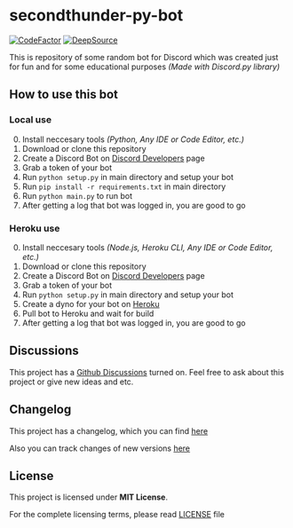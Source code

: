 # secondthunder-py-bot

[![CodeFactor](https://www.codefactor.io/repository/github/secondthunder/secondthunder-js-bot/badge)](https://www.codefactor.io/repository/github/secondthunder/secondthunder-js-bot)
[![DeepSource](https://deepsource.io/gh/SecondThundeR/secondthunder-js-bot.svg/?label=active+issues)](https://deepsource.io/gh/SecondThundeR/secondthunder-js-bot/?ref=repository-badge)

This is repository of some random bot for Discord which was created just for fun and for some educational purposes *(Made with Discord.py library)*

## How to use this bot

### Local use

0. Install neccesary tools *(Python, Any IDE or Code Editor, etc.)*
1. Download or clone this repository
2. Create a Discord Bot on [Discord Developers](https://discord.com/developers/applications) page
3. Grab a token of your bot
4. Run `python setup.py` in main directory and setup your bot
5. Run `pip install -r requirements.txt` in main directory
6. Run `python main.py` to run bot
7. After getting a log that bot was logged in, you are good to go

### Heroku use

0. Install neccesary tools *(Node.js, Heroku CLI, Any IDE or Code Editor, etc.)*
1. Download or clone this repository
2. Create a Discord Bot on [Discord Developers](https://discord.com/developers/applications) page
3. Grab a token of your bot
4. Run `python setup.py` in main directory and setup your bot
5. Create a dyno for your bot on [Heroku](https://dashboard.heroku.com/)
6. Pull bot to Heroku and wait for build
7. After getting a log that bot was logged in, you are good to go

## Discussions

This project has a [Github Discussions](https://github.com/SecondThundeR/secondthunder-js-bot/discussions) turned on. Feel free to ask about this project or give new ideas and etc.

## Changelog

This project has a changelog, which you can find [here](https://github.com/SecondThundeR/secondthunder-js-bot/blob/master/Changelog.md)

Also you can track changes of new versions [here](https://github.com/SecondThundeR/secondthunder-js-bot/projects)

## License

This project is licensed under **MIT License**.

For the complete licensing terms, please read [LICENSE](https://github.com/SecondThundeR/secondthunder-js-bot/blob/master/LICENSE) file
